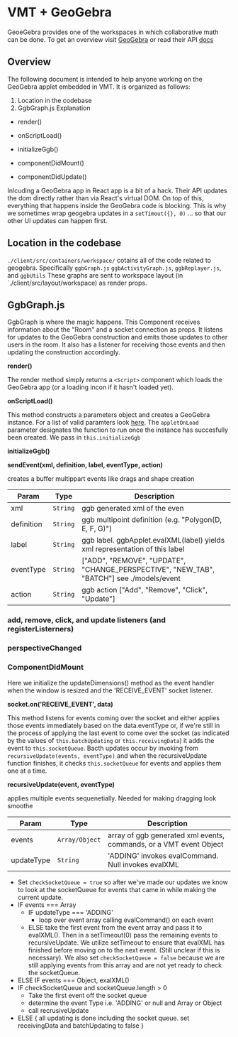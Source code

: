# VMT + GeoGebra

GeoeGebra provides one of the workspaces in which collaborative math can be done.
To get an overview visit [GeoGebra](http://www.geogebra.org) or read their API [docs]()

## Overview

The following document is intended to help anyone working on the GeoGebra applet embedded in VMT. It is organized as follows:

1. Location in the codebase
1. GgbGraph.js Explanation

- render()
- onScriptLoad()
- initializeGgb()

- componentDidMount()
- componentDidUpdate()

Inlcuding a GeoGebra app in React app is a bit of a hack. Their API updates the dom directly rather than via React's virtual DOM. On top of this, everything that happens inside the GeoGebra code is blocking. This is why we sometimes wrap geogebra updates in a `setTimout({}, 0)` ... so that our other UI updates can happen first.

## Location in the codebase

`./client/src/containers/workspace/` cotains all of the code related to geogebra. Specifically `ggbGraph.js` `ggbActivityGraph.js`, `ggbReplayer.js`, and `ggbUtils` These graphs are sent to workspace layout (in `./client/src/layout/workspace) as render props.

## **GgbGraph.js**

GgbGraph is where the magic happens. This Component receives information about the "Room" and a socket connection as props. It listens for updates to the GeoGebra construction and emits those updates to other users in the room. It also has a listener for receiving those events and then updating the construction accordingly.

**render()**

The render method simply returns a `<Script>` component which loads the GeoGebra app (or a loading incon if it hasn't loaded yet).

**onScriptLoad()**

This method constructs a parameters object and creates a GeoGebra instance. For a list of valid paramters look [here](https://wiki.geogebra.org/en/Reference:GeoGebra_App_Parameters). The `appletOnLoad` parameter designates the function to run once the instance has succesfully been created. We pass in `this.initializeGgb`

**initializeGgb()**

<a name="sendEvnet"></a>

**sendEvent(xml, definition, label, eventType, action)**

creates a buffer multippart events like drags and shape creation

| Param      | Type                | Description                                                                              |
| ---------- | ------------------- | ---------------------------------------------------------------------------------------- |
| xml        | <code>String</code> | ggb generated xml of the even                                                            |
| definition | <code>String</code> | ggb multipoint definition (e.g. "Polygon(D, E, F, G)")                                   |
| label      | <code>String</code> | ggb label. ggbApplet.evalXML(label) yields xml representation of this label              |
| eventType  | <code>String</code> | ["ADD", "REMOVE", "UPDATE", "CHANGE_PERSPECTIVE", "NEW_TAB", "BATCH"] see ./models/event |
| action     | <code>String</code> | ggb action ["Add", "Remove", "Click", "Update"]                                          |

### add, remove, click, and update listeners (and registerListerners)

### perspectiveChanged

### ComponentDidMount

Here we initialize the updateDimensions() method as the event handler when the window is resized
and the 'RECEIVE_EVENT' socket listener.

**socket.on('RECEIVE_EVENT', data)**

This method listens for events coming over the socket and either applies those events immediately based on the data.eventType or, if we're still in the process of applying the last event to come over the socket (as indicated by the values of `this.batchUpdating` or `this.receivingData`) it adds the event to `this.socketQueue`. Bacth updates occur by invoking from `recursiveUpdate(events, eventType)` and when the recursiveUpdate function finishes, it checks `this.socketQueue` for events and applies them one at a time.

**recursiveUpdate(event, eventType)**

applies multiple events sequenetially. Needed for making dragging look smoothe

| Param      | Type                      | Description                                                        |
| ---------- | ------------------------- | ------------------------------------------------------------------ |
| events     | <code>Array/Object</code> | array of ggb generated xml events, commands, or a VMT event Object |
| updateType | <code>String</code>       | 'ADDING' invokes evalCommand. Null invokes evalXML                 |

- Set `checkSocketQueue = true` so after we've made our updates we know to look at the socketQueue for events that came in while making the current update.
- IF events === Array
  - IF updateType === 'ADDING'
    - loop over event array calling evalCommand() on each event
  - ELSE take the first event from the event array and pass it to evalXML(). Then in a setTimeout(0) pass the remaining events to recursiveUpdate. We utilize setTimeout to ensure that evalXML has finished before moving on to the next event. (Still unclear if this is necessary). We also set `checkSocketQueue = false` because we are still applying events from this array and are not yet ready to check the socketQueue.
- ELSE IF events === Object, exalXML()
- IF checkSocketQueue and socketQueue.length > 0
  - Take the first event off the socket queue
  - determine the event Type i.e. 'ADDING' or null and Array or Object
  - call recrusiveUpdate
- ELSE {
  all updating is done including the socket queue.
  set receivingData and batchUpdating to false
  }
